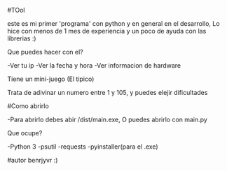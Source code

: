 #TOol 

este es mi primer 'programa' con python y en general en el desarrollo,
Lo hice con menos de 1 mes de experiencia y un poco de ayuda con las librerias :)

Que puedes hacer con el?

-Ver tu ip
-Ver la fecha y hora
-Ver informacion de hardware

Tiene un mini-juego (El tipico)

Trata de adivinar un numero entre 1 y 105, y puedes elejir dificultades

#Como abrirlo

-Para abrirlo debes abir /dist/main.exe, O puedes abrirlo con main.py

Que ocupe?

-Python 3
-psutil
-requests
-pyinstaller(para el .exe)

#autor
benrjyvr :)
